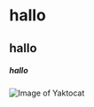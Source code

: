 # hallo 
## hallo 
##### hallo

![Image of Yaktocat](https://octodex.github.com/images/yaktocat.png)

